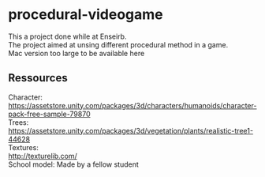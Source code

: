 # procedural-videogame
This a project done while at Enseirb.<br/>
The project aimed at unsing different procedural method in a game.<br/>
Mac version too large to be available here

## Ressources
Character:<br/>
https://assetstore.unity.com/packages/3d/characters/humanoids/character-pack-free-sample-79870<br/>
Trees:<br/>
https://assetstore.unity.com/packages/3d/vegetation/plants/realistic-tree1-44628<br/>
Textures:<br/>
http://texturelib.com/<br/>
School model:
Made by a fellow student


